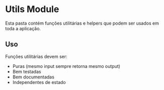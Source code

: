 # Utils Module

Esta pasta contém funções utilitárias e helpers que podem ser usados em toda a aplicação.

## Uso

Funções utilitárias devem ser:
- Puras (mesmo input sempre retorna mesmo output)
- Bem testadas
- Bem documentadas
- Independentes de estado 